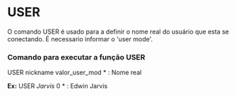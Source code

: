 # USER

O comando USER é usado para a definir o nome real do usuário que esta se conectando. É necessario informar o 'user mode'.

### Comando para executar a função USER

USER nickname valor_user_mod * : Nome real 

**Ex:**
USER *Jarvis* 0 * : Edwin Jarvis 

